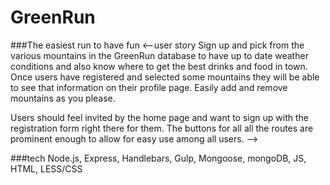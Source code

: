 # GreenRun

###The easiest run to have fun
<--user story
Sign up and pick from the various mountains in the GreenRun database to have up to date weather conditions and also know where to get the best drinks and food in town. Once users have registered and selected some mountains they will be able to see that information on their profile page. Easily add and remove mountains as you please.


Users should feel invited by the home page and want to sign up with the registration form right there for them. The buttons for all all the routes are prominent enough to allow for easy use among all users.
-->

###tech
Node.js, Express, Handlebars, Gulp, Mongoose, mongoDB, JS, HTML, LESS/CSS
